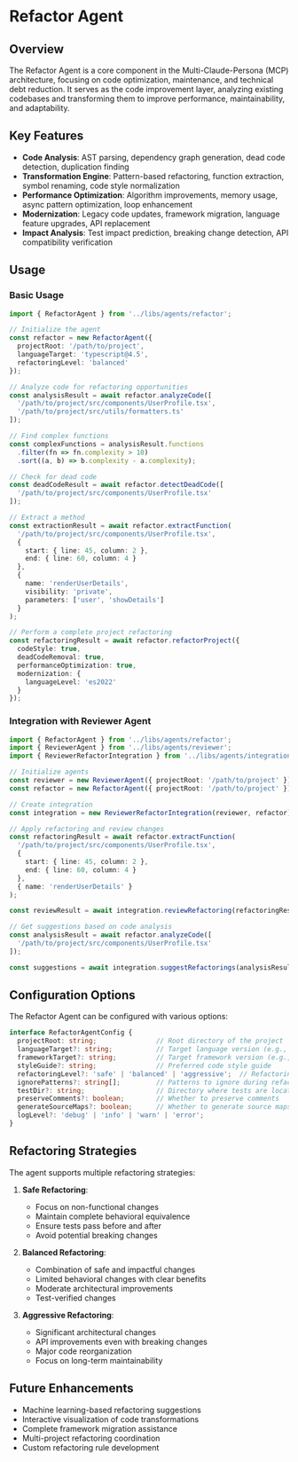 # Refactor Agent

## Overview

The Refactor Agent is a core component in the Multi-Claude-Persona (MCP) architecture, focusing on code optimization, maintenance, and technical debt reduction. It serves as the code improvement layer, analyzing existing codebases and transforming them to improve performance, maintainability, and adaptability.

## Key Features

- **Code Analysis**: AST parsing, dependency graph generation, dead code detection, duplication finding
- **Transformation Engine**: Pattern-based refactoring, function extraction, symbol renaming, code style normalization
- **Performance Optimization**: Algorithm improvements, memory usage, async pattern optimization, loop enhancement
- **Modernization**: Legacy code updates, framework migration, language feature upgrades, API replacement
- **Impact Analysis**: Test impact prediction, breaking change detection, API compatibility verification

## Usage

### Basic Usage

```typescript
import { RefactorAgent } from '../libs/agents/refactor';

// Initialize the agent
const refactor = new RefactorAgent({
  projectRoot: '/path/to/project',
  languageTarget: 'typescript@4.5',
  refactoringLevel: 'balanced'
});

// Analyze code for refactoring opportunities
const analysisResult = await refactor.analyzeCode([
  '/path/to/project/src/components/UserProfile.tsx',
  '/path/to/project/src/utils/formatters.ts'
]);

// Find complex functions
const complexFunctions = analysisResult.functions
  .filter(fn => fn.complexity > 10)
  .sort((a, b) => b.complexity - a.complexity);

// Check for dead code
const deadCodeResult = await refactor.detectDeadCode([
  '/path/to/project/src/components/UserProfile.tsx'
]);

// Extract a method
const extractionResult = await refactor.extractFunction(
  '/path/to/project/src/components/UserProfile.tsx',
  { 
    start: { line: 45, column: 2 }, 
    end: { line: 60, column: 4 } 
  },
  { 
    name: 'renderUserDetails',
    visibility: 'private',
    parameters: ['user', 'showDetails']
  }
);

// Perform a complete project refactoring
const refactoringResult = await refactor.refactorProject({
  codeStyle: true,
  deadCodeRemoval: true,
  performanceOptimization: true,
  modernization: {
    languageLevel: 'es2022'
  }
});
```

### Integration with Reviewer Agent

```typescript
import { RefactorAgent } from '../libs/agents/refactor';
import { ReviewerAgent } from '../libs/agents/reviewer';
import { ReviewerRefactorIntegration } from '../libs/agents/integration/reviewer-refactor';

// Initialize agents
const reviewer = new ReviewerAgent({ projectRoot: '/path/to/project' });
const refactor = new RefactorAgent({ projectRoot: '/path/to/project' });

// Create integration
const integration = new ReviewerRefactorIntegration(reviewer, refactor);

// Apply refactoring and review changes
const refactoringResult = await refactor.extractFunction(
  '/path/to/project/src/components/UserProfile.tsx',
  { 
    start: { line: 45, column: 2 }, 
    end: { line: 60, column: 4 } 
  },
  { name: 'renderUserDetails' }
);

const reviewResult = await integration.reviewRefactoring(refactoringResult);

// Get suggestions based on code analysis
const analysisResult = await refactor.analyzeCode([
  '/path/to/project/src/components/UserProfile.tsx'
]);

const suggestions = await integration.suggestRefactorings(analysisResult);
```

## Configuration Options

The Refactor Agent can be configured with various options:

```typescript
interface RefactorAgentConfig {
  projectRoot: string;               // Root directory of the project
  languageTarget?: string;           // Target language version (e.g., 'typescript@4.5')
  frameworkTarget?: string;          // Target framework version (e.g., 'react@18')
  styleGuide?: string;               // Preferred code style guide
  refactoringLevel?: 'safe' | 'balanced' | 'aggressive';  // Refactoring aggressiveness
  ignorePatterns?: string[];         // Patterns to ignore during refactoring
  testDir?: string;                  // Directory where tests are located
  preserveComments?: boolean;        // Whether to preserve comments
  generateSourceMaps?: boolean;      // Whether to generate source maps
  logLevel?: 'debug' | 'info' | 'warn' | 'error';
}
```

## Refactoring Strategies

The agent supports multiple refactoring strategies:

1. **Safe Refactoring**:
   - Focus on non-functional changes
   - Maintain complete behavioral equivalence
   - Ensure tests pass before and after
   - Avoid potential breaking changes

2. **Balanced Refactoring**:
   - Combination of safe and impactful changes
   - Limited behavioral changes with clear benefits
   - Moderate architectural improvements
   - Test-verified changes

3. **Aggressive Refactoring**:
   - Significant architectural changes
   - API improvements even with breaking changes
   - Major code reorganization
   - Focus on long-term maintainability

## Future Enhancements

- Machine learning-based refactoring suggestions
- Interactive visualization of code transformations
- Complete framework migration assistance
- Multi-project refactoring coordination
- Custom refactoring rule development